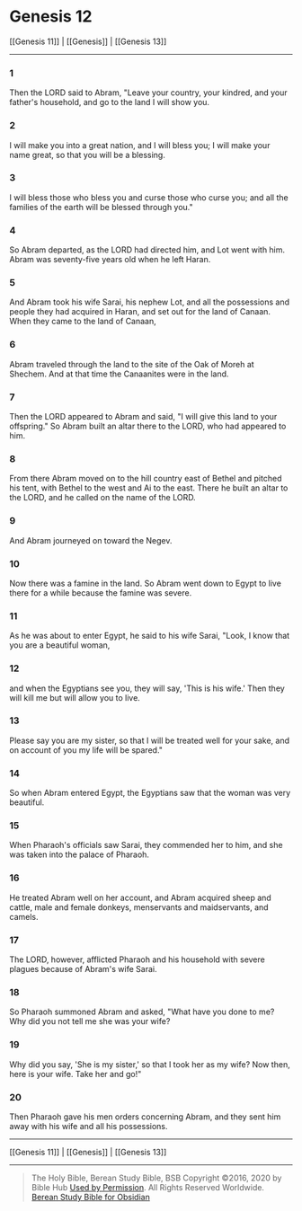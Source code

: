 # Genesis 12

[[Genesis 11]] | [[Genesis]] | [[Genesis 13]]

---

### 1
Then the LORD said to Abram, "Leave your country, your kindred, and your father's household, and go to the land I will show you.

### 2
I will make you into a great nation, and I will bless you; I will make your name great, so that you will be a blessing.

### 3
I will bless those who bless you and curse those who curse you; and all the families of the earth will be blessed through you."

### 4
So Abram departed, as the LORD had directed him, and Lot went with him. Abram was seventy-five years old when he left Haran.

### 5
And Abram took his wife Sarai, his nephew Lot, and all the possessions and people they had acquired in Haran, and set out for the land of Canaan. When they came to the land of Canaan,

### 6
Abram traveled through the land to the site of the Oak of Moreh at Shechem. And at that time the Canaanites were in the land.

### 7
Then the LORD appeared to Abram and said, "I will give this land to your offspring." So Abram built an altar there to the LORD, who had appeared to him.

### 8
From there Abram moved on to the hill country east of Bethel and pitched his tent, with Bethel to the west and Ai to the east. There he built an altar to the LORD, and he called on the name of the LORD.

### 9
And Abram journeyed on toward the Negev.

### 10
Now there was a famine in the land. So Abram went down to Egypt to live there for a while because the famine was severe.

### 11
As he was about to enter Egypt, he said to his wife Sarai, "Look, I know that you are a beautiful woman,

### 12
and when the Egyptians see you, they will say, 'This is his wife.' Then they will kill me but will allow you to live.

### 13
Please say you are my sister, so that I will be treated well for your sake, and on account of you my life will be spared."

### 14
So when Abram entered Egypt, the Egyptians saw that the woman was very beautiful.

### 15
When Pharaoh's officials saw Sarai, they commended her to him, and she was taken into the palace of Pharaoh.

### 16
He treated Abram well on her account, and Abram acquired sheep and cattle, male and female donkeys, menservants and maidservants, and camels.

### 17
The LORD, however, afflicted Pharaoh and his household with severe plagues because of Abram's wife Sarai.

### 18
So Pharaoh summoned Abram and asked, "What have you done to me? Why did you not tell me she was your wife?

### 19
Why did you say, 'She is my sister,' so that I took her as my wife? Now then, here is your wife. Take her and go!"

### 20
Then Pharaoh gave his men orders concerning Abram, and they sent him away with his wife and all his possessions.

---

[[Genesis 11]] | [[Genesis]] | [[Genesis 13]]

---

> The Holy Bible, Berean Study Bible, BSB
> Copyright &copy;2016, 2020 by Bible Hub
> [Used by Permission](https://berean.bible/terms.htm). All Rights Reserved Worldwide.
> [Berean Study Bible for Obsidian](https://github.com/gapmiss/berean-study-bible-for-obsidian)</small>

